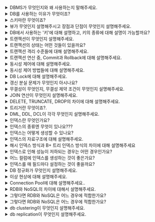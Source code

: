 <details markdown = "1">
<summary>DBMS가 무엇인지와 왜 사용하는지 말해주세요.</summary>
DBMS(Database Management System)은 데이터베이스 관리 시스템으로, 응용 프로그램들이 DB를 공유하며 사용할 수 있는 환경을 제공합니다.<br>
기존 파일 시스템의 데이터 종속이나 중복, 무결성 훼손, 동시 접근의 문제 발생 등을 해결하기 위해 사용합니다.
</details>

<details markdown = "1">
<summary>DB를 사용하는 이유가 무엇이죠?</summary>

- 파일시스템의 데이터 중복, 비일관성, 검색 등의 문제를 해결하기 위해 사용
- 파일 시스템이 OS마다 다를 수 있기 때문에 OS에 종속적인 파일시스템을 이용하는 것은 프로그램의 확장성을 해침
</details>

<details markdown = "1">
<summary>스키마란 무엇이죠?</summary>
데이터베이스의 구조와 제약 조건에 관한 전반적인 명세를 기술한 메타데이터 집합을 의미합니다.<br>
DB에서 데이터 개체, 속성, 관계를 형식언어로 정의한 구조로, DB 사용자가 자료를 저장, 조회, 삭제, 변경할때 DBMS는 자신이 생성한 데이터베이스 스키마를 참조해 명령을 수행하게 됩니다.<br>
</details>

<details markdown = "1">
<summary>뷰가 무엇인지 설명해주시고 장점과 단점이 무엇인지 설명해주세요.</summary>
뷰는 DB에 존재하는 가상 테이블이며, 실제 테이블처럼 행과 열을 가지고 있지만 실제로 데이터를 저장하진 않습니다.<br>
뷰를 사용하면 특정 사용자에게 테이블 전체가 아닌 필요한 칼럼만 보여줄 수 있고, 복잡한 쿼리를 단순화해서 사용하고 재사용할 수 있다는 장점이 있습니다.<br>
그러나 한번 정의된 뷰는 변경할수 없고, 원래 테이블의 내용을 직접 수정해야 합니다.<br>
<br>
참고 - 실제 데이터를 저장하지 않기 때문에 경우에 따라 다수의 쿼리가 발생하여 성능 이슈가 생길 수 있음, 인덱스 가질 수 없음
</details>

<details markdown = "1">
<summary>DB에서 사용하는 '키'에 대해 설명하고, 키의 종류에 대해 설명이 가능할까요?</summary>
키란 데이터베이스 내의 레코드나 튜플을 고유하게 식별하거나 접근할때 사용됩니다.<br>
슈퍼키는 한 릴레이션 내에 있는 속성들의 집합으로 구성된 키로 유일성은 만족하지만, 최소성은 만족하지 못합니다.<br>
후보키는 기본 키가 될수 있는 후보가 되는 키들을 의미하고, 슈퍼키 중에서 최소성을 만족하는 키를 의미합니다.(즉 유일성 최소성 둘다 만족)<br>
기본키는 후보키 중에서 선택된 키로, 해당 릴레이션에서 튜플을 유일하게 식별할 수 있습니다.(null 및 중복 허용 X)<br>
대체키는 기본키로 선택되지 않은 나머지 후보키들을 의미하고, 복합키는 두개 이상의 속성으로 구성된 키입니다.<br>
외래키는 한 테이블의 키 중에서 다른 테이블의 레코드를 유일하게 식별할 수 있는 키를 의미합니다.<br>
</details>

<details markdown = "1">
<summary>트랜잭션이 무엇인지 설명해주세요.</summary>
데이터베이스의 상태를 변화시키는 하나의 논리적 작업 단위를 의미합니다.<br>
논리적인 작업의 쿼리 개수와 관계 없이 트랜잭션으로 묶어놓은 작업 단위 전체가 모두 적용되거나 아무것도 적용되지 않음을 보장합니다.<br>
<br>
꼬리질문1 - 트랜잭션의 특징은 무엇이 있을까요?<br>
트랜잭션의 특징은 앞글자를 따서 ACID라고 부릅니다.<br>
원자성(Atomicity)은 트랜잭션을 구성하는 연산 전체가 모두 정상적으로 실행되거나 모두 취소되어야 한다는 특성입니다.<br>
일관성(Consistency)은 트랜잭션이 실행되기 전과 후에 데이터베이스가 일관된 상태를 유지해야 한다는 것을 의미합니다.<br>
고립성(Isolation)은 여러 트랜잭션이 동시에 실행될때, 각 트랜잭션은 서로에게 영향을 주지 않고 독립적으로 실행되어야 함을 의미합니다.<br>
지속성(Durability)는 트랜잭션이 성공적으로 완료된 후, 그 결과가 데이터베이스에 영구적으로 저장되어야 한다는 것을 의미합니다.(장애나 오류가 나더라도)<br>
</details>

<details markdown = "1">
<summary>트랜잭션의 상태는 어떤 것들이 있을까요?</summary>
우선 Active는 트랜잭션이 실행 중인 상태, Fail은 트랜잭션 실행에 오류가 발생해 중단된 상태를 의미합니다.<br>
Aborted는 트랜잭션이 비정상적으로 종료되어 롤백을 수행하는 상태이고, Partitially Commit은 트랜잭션이 마지막 연산까지 실행했지만, Commit 연산이 실행되기 직전의 상태를 의미합니다.<br>
마지막으로 Committed 상태는 트랜잭션이 성공적으로 종료되어 커밋 연산을 실행한 후의 상태를 뜻합니다.<br>
</details>

<details markdown = "1">
<summary>트랜잭션 격리 수준들에 대해 설명해주세요.</summary>
동시에 여러 트랜잭션이 처리될 때, 트랜잭션끼리 얼마나 서로 고립되어 있는지를 나타내는 것을 트랜잭션의 격리 수준이라고 말합니다. 간단히 표현하자면, 특정 트랜잭션이 다른 트랜잭션에 변경한 데이터를 볼 수 있도록 허용할 지 말지를 결정하는 것 입니다.<br>
Read Uncomitted(dirty read 발생)는 가장 낮은 격리 수준으로, 한 트랜잭션에서의 변경 내용이 아직 커밋되지 않았더라도, 다른 트랜잭션에서 그 변경내용을 조회할 수 있습니다.<br>
Read Committed(non-repeatable-read 발생)는 한 트랜잭션에서의 변경 내용이 커밋된 후에만, 다른 트랜잭션에서 그 변경 내용을 조회할 수 있습니다.(대부분의 RDBMS)<br>
Repeatable Read(phantom Read)는 트랜잭션 동안 동일한 쿼리를 여러번 실행하더라도, 조회하는 내용이 항상 동일함을 보장하는 격리수준입니다.<br>
Serializable은 여러 트랜잭션이 동일한 레코드에 동시 접근할 수 없는 격리수준입니다.<br>
<br><br>
참고<br>
Dirty Read란 한 트랜잭션이 아직 커밋되지 않은 다른 트랜잭션의 변경을 읽는것을 말합니다.(롤백될 데이터를 읽을수도 있음)<br>
Non Repeatable Read는 한 트랜잭션 내에서 같은 쿼리를 두번 수행했을때, 두 쿼리의 결과가 서로 다른것을 말합니다.(다른 트랜잭션이 수정 또는 삭제한 경우)<br>
Phantom Read는 한 트랜잭션내에서 같은 쿼리를 두번수행했을 때, 처음과 다음 조회 사이에 새로운 데이터 항목이 삽입되거나 삭제되어 결과의 행 수가 변경되는 현상을 의미합니다.<br>
</details>

<details markdown = "1">
<summary>트랜잭션 연산 중, Commit과 Rollback에 대해 설명해주세요.</summary>
Commit 연산은 트랜잭션의 모든 변경 사항을 데이터베이스에 영구적으로 저장하는 연산이고(커밋 이후 취소 불가), 롤백은 트랜잭션의 변경 사항을 취소하고, 데이터베이스를 트랜잭션이 시작되기 전의 상태로 되돌리는 연산입니다.<br>
<br>
이 연산들을 통해 트랜잭션의 원자성을 보장하고, 데이터의 무결성과 일관성을 유지할 수 있음.<br>
</details>

<details markdown = "1">
<summary>동시성 제어에 대해 설명해주세요.</summary>
동시성 제어는 동시에 여러 트랜잭션이 수행될 때, 트랜잭션들이 DB의 일관성을 파괴하지 않도록 트랜잭션 간의 상호작용을 제어하는 것을 의미합니다.<br>
</details>

<details markdown = "1">
<summary>동시성 제어 방법들에 대해 설명해주세요.</summary>

동시성 제어 방법에는 크게 `락킹`, `타임스탬프`, `MVCC(Multiversion Concurrency Control)`등이 있습니다.<br><br>
락킹은 데이터에 잠금을 걸어 다른 트랜잭션이 해당 항목에 접근하는 것을 제한하는 것으로, 공유락과 베타적락이 있습니다.<br>
공유락은 데이터를 여러 트랜잭션들이 동시에 읽을 수 있게 해주지만, 변경은 허용하지 않습니다.<br>
베타적락은 데이터 항목에 대한 모든 접근을 제한해서, 락을 소유한 트랜잭션 만이 해당 데이터 항목을 읽거나 수정할 수 있습니다.<br>
<br>
타임스탬프 방식은 각 트랜잭션에 유일한 타임스탬프를 부여하여 트랜잭션의 우선순위를 결정합니다. 데이터를 접근할 때 해당 데이터의 타임스탬프와 트랜잭션의 타임스탬프를 비교하여 동시성을 제어합니다.<br>
<br>
MVCC는 데이터의 여러 버전을 유지하여 동시성을 제어하는 방법입니다.<br>
MVCC에서 데이터에 접근하는 사용자는 접근한 시점에 데이터베이스의 snapshot을 읽습니다. 이 snapshot 데이터에 대한 변경이 커밋되기 전엔, 변경사항을 다른 데이터베이스 사용자가 볼 수 없습니다.<br>
이후 사용자가 수정을 하면 이전의 데이터를 덮어씌우는것이 아니라 새로운 버전의 데이터를 UNDO영역에 생성합니다.<br>
이때 이전 버전의 데이터와 비교해서 변경된 내용을 기록하게 되고, 이로 인해 하나의 데이터에 대한 여러 버전의 데이터가 존재하게 됩니다.<br>
</details>

<details markdown = "1">
<summary>DB Lock에 대해 설명해주세요.</summary>
DB Lock은 트랜잭션 처리의 순차성을 보장하기 위한 방법으로, 데이터에 접근하기 전에 Lock을 요청해서 Lock이 허락되면 해당 데이터에 접근할 수 있도록 하는 기법입니다.<br>
<br>
비관적락(충돌이 일어날거라 가정)은 트랜잭션이 데이터에 접근하기 전에 해당 데이터에 대한 락을 얻어와 다른 트랜잭션의 동시 접근을 제어하는 방식으로, 공유락과 베타락이 존재합니다.<br>
공유락은 사용중인 데이터를 다른 트랜잭션이 읽는것은 허용하나 쓰기는 허용하지 않는 방식이고, 베타락의 경우엔 읽기 쓰기 둘다를 허용하지 않는 방식입니다.<br>
<br>
낙관적락(Application Level)은 데이터 갱신 시 충돌이 발생하지 않을 것이라 가정하는 방식으로, 초기 데이터 접근 시 락을 걸지 않고, 실제 데이터 변경 시점에 충돌 여부를 검사하게 됩니다.<br>
각 레코드에 버전 번호나 타임스탬프를 추가해서, 데이터가 변경될 때 마다 이 값을 증가시킵니다. 이후 트랜잭션이 커밋 시점에 원래의 버전 번호나 타임스탬프와 현재 값을 비교하여 변경이 있었는지 확인하게 됩니다.<br>
이때 만약 다른 트랜잭션에 의해 값이 변경되었다면, 충돌을 감지하게 되고, 이에 따른 조치(롤백)를 취하게 됩니다.<br>
<br>
꼬리질문 - 어떠한 경우에 낙관적락을 사용하고, 어떠한 경우 비관적락을 사용하나요?<br>
<br>
낙관적 락은 데이터 충돌의 빈도가 낮고, 높은 동시성이 요구될 때 적합합니다. 이는 락에 의한 대기 시간 없이 트랜잭션을 처리할 수 있기 때문입니다.<br>
반면, 비관적락은 데이터 충돌의 빈도가 높거나 트랜잭션의 안정성이 중요한 경우에 유리합니다.<br>
트랜잭션이 데이터에 접근하면서 바로 해당 데이터를 잠그므로, 다른 트랜잭션이 동시에 접근하는 것을 방지하게 됩니다.이로 인해 데이터의 동시 변경을 막아서 충돌을 미연에 방지할 수 있고, 충돌로 인한 롤백이나 재처리와 같은 추가적인 비용을 줄일 수 있습니다<br>
</details>

<details markdown = "1">
<summary>갱신 분실 문제가 무엇인지 아시나요?</summary>
갱신 분실이란, 한 트랜잭션에서의 데이터 변경이 다른 트랜잭션에 의해 덮어쓰여져서 사라지는 현상을 말합니다.<br>
<br>
예시<br>
예를 들어, 두 트랜잭션이 동일한 계좌의 잔액을 동시에 업데이트하려고 하는 경우를 생각해보면, 한 트랜잭션에서 100달러를 추가하고, 다른 트랜잭션에서 50달러를 추가하려 할 때, 최종적으로는 150달러가 추가되어야 합니다. 그러나 갱신 분실 문제가 발생하면, 한 트랜잭션의 변경이 다른 트랜잭션에 의해 덮어쓰여져서, 예상했던 150달러가 아닌 100달러나 50달러만 추가될 수 있습니다.<br>
</details>

<details markdown = "1">
<summary>무결성이 무엇인지, 무결성 제약 조건이 무엇인지 설명해주세요.</summary>
무결성은 데이터베이스에서 데이터의 정확성, 일관성, 그리고 신뢰성을 보장하기 위한 특성을 의미합니다.<br>
개체 무결성은 기본키 값이 중복되거나 NULL이 되어서는 안된다는 제약 조건이고, 참조 무결성은 외래키 값이 NULL이거나 참조 대상 테이블의 기본 키 값 중 하나와 일치해야 한다는 제약 조건입니다.<br>
</details>

<details markdown = "1">
<summary>JOIN 연산이 무엇인지 설명해주세요.</summary>
조인은 두개 이상의 테이블에서 관련 있는 정보를 결합하여 하나의 통합된 결과 집합을 생성하기 위해 사용됩니다.(적어도 하나의 칼럼을 공유하고 있어야 사용 가능)<br>
<br>
꼬리질문 - JOIN 연산 종류에 대해 설명해주세요.<br>
<br>
INNER JOIN은  양쪽테이블에 모두 내용이 있는 것만 조인되는 방식입니다.<br>
LEFT OUTER JOIN은 왼쪽 테이블의 모든 행과 이에 해당하는 오른쪽 테이블에서의 행을 반환하고, RIGHT OUTER JOIN은 오른쪽 테이블의 모든 행과 이에 해당하는 왼쪽 테이블에서의 행을 반환합니다.(일치하는 행이 없는 경우엔 해당 행은 NULL)<br>
CORSS JOIN은 모든 경우의 수를 출력해주는 방식이고, FULL JOIN은 두 테이블의 모든 행을 반환하는 방식으로 한쪽 테이블에만 일치하는 행이 있는 경우, 다른 테이블의 해당 부분은 NULL로 표시됩니다.<br>
<br>
꼬리질문 - INNER JOIN과 OUTER JOIN의 차이에 대해 설명해주세요.<br>
INNER JOIN은 두테이블에서 지정된 조건에 일치하는 행만 반환하는 반면, OUTER JOIN은 일치하지 않는 행(NULL로 채워짐)도 포함하여 보다 넓은 범위의 결과를 반환합니다.<br>
<br>
참고 - GROUP BY 는 GROUP BY 명령어를 통해 특정 컬럼을 기준으로 연산한 결과를 집계 키로 정의하여 그룹을 짓는 역할을 합니다.(COUNT, SUM, AVG, MAX, MIN, DISTINCT)<br>
</details>

<details markdown = "1">
<summary>DELETE, TRUNCATE, DROP의 차이에 대해 설명해주세요.</summary>
DELETE는 조건을 지정하여 특정 행만 삭제하는 명령어이고, TRUNCATE는 테이블의 모든 행을 제거하는 명령어 입니다.<br>
DROP은 테이블 자체를 데이터베이스에서 완전히 제거하는 명령어 입니다.<br>
</details>

<details markdown = "1">
<summary>트리거란 무엇이죠?.</summary>
트리거는 특정 테이블에 INSERT, DELETE, UPDATE와 같은 DML이 수행되었을때, 데이터베이스에서 자동으로 동작하도록 작성된 프로그램(메서드 형식의 쿼리)로, 사용자가 직접 호출하지 않고 DB에서 자동적으로 호출된다는 특징이 있습니다.<br>
<br>
DML이 실행되고, 자동으로 정의된 프로시저가 실행됩니다.<br>
(프로시저 : 쿼리문을 마치 하나의 메서드 형식으로 만들고 어떤 동작을 일괄적으로 처리하는 용도)<br>
<br>
꼬리질문 - 어떤 경우 트리거를 사용하는 것이 좋나요?<br>
예를 들어, 이커머스 플랫폼에서 수많은 주문이 실시간으로 발생할 때, 각 주문이 데이터베이스에 기록될 때마다 트리거를 사용하여 판매 집계 테이블을 업데이트 할 수 있습니다. 주문이 발생할 때마다 트리거가 실행되어 해당 상품의 판매 수량과 총액을 증가시키는 방식입니다. 이렇게 구성하면 별도의 집계 작업 없이 실시간으로 판매 현황을 조회할 수 있게 됩니다<br>
<br>
</details>

<details markdown = "1">
<summary>DML, DDL, DCL이 각각 무엇인지 설명해주세요.</summary>
DDL은 데이터베이스의 스키마나 구조를 정의하거나 변경하는 데(수정, 삭제) 사용되는 언어로 CREATE, ALTER, DROP, TRUNCATE 가 있습니다.<br>
DML은 데이터를 검색, 삽입, 수정, 삭제 하기 위한 언어로 SELECT, INSERT, UPDATE, DELETE 가 있습니다.<br>
DCL(데이터 제어어)는 데이터베이스의 접근 권한과 같은 데이터의 보안 및 무결성을 다루는 데 사용되는 언어로 COMMIT, ROLLBACK, GRANT, REVOKE 등이 있습니다.<br> 
</details>

<details markdown = "1">
<summary>인덱스란 무엇인가요?</summary>
추가적인 쓰기 작업과 저장 공간을 활용하여 데이터베이스 테이블의 검색 속도를 향상시키기 위한 자료구조입니다.<br>
인덱스는 항상 정렬된 상태를 유지하기 때문에 원하는 값을 검색하는데 빠른 장점을 가지지만, 새로운 값을 추가 삭제 수정하는 경우엔 인덱스 또한 업데이트 해야 하므로 성능이 저하될수 있고, 추가적인 저장공간이 필요합니다.<br>
<br>
참고<br>
칼럼의 값과 해당 레코드가 저장된 주소를 키와 값의 쌍으로 인덱스를 정의하고 일반적으로 B+트리 자료 구조 사용.
</details>

<details markdown = "1">
<summary>인덱스의 종류엔 무엇이 있나요???</summary>
인덱스에는 Clustered 인덱스와 Non-Clustered 인덱스가 있습니다.<br>
Clustered인덱스는 인덱스로 지정한 칼럼을 기준으로 물리적인 순서를 유지하도록 하는 방식입니다.<br>
한 테이블의 하나만 존재할 수 있고, 이를 통해 데이터 검색을 빠르게 진행할 수 있습니다.<br>
Non-Clustered 인덱스는 데이터 자체가 아닌 데이터의 위치에 대한 포인터를 저장하고 있는 인덱스입니다.<br>
클러스터 인덱스와는 달리 실제 데이터의 물리적 저장 위치와 논리적인 순서가 동일하지 않고, 한 테이블에 여러 개의 논클러스터 인덱스를 가질 수 있으며, 실제 데이터에 접근하기 전에 해당 포인터를 통해 레코드의 위치를 찾아가야 합니다.<br>
<br>
참고<br>
Clusterd의 경우 테이블 레코드가 인덱스 키에 따라 정렬되기에 검색시 빠른 속도 보장<br>
Non-Clustered 인덱스를 사용하여 데이터를 검색할 때는 먼저 인덱스를 검색하여 해당 데이터의 물리적 위치(포인터)를 찾고, 그 위치를 기반으로 실제 데이터에 접근하는 과정이 필요합니다.<br>
Non-Clustered 인덱스는 원본 데이터의 물리적인 구조와 독립적이므로, 데이터의 추가나 수정이 일어났을 때 Clustered 인덱스에 비해 리밸런싱(재정렬) 비용이 상대적으로 적습니다.<br>
<br>
인덱스의 장단점<br>
테이블을 검색하는 속도가 향상됨(인덱스에 의해 데이터가 정렬된 형태를 갖기에, 풀 테이블 스캔을 할 필요가 없음. order by나 max/min도 빠르게 실행가능)<br>
하지만 인덱스를 관리하기 위한 추가 작업및 공간이 필요하고 잘못 사용하는 경우 오히려 검색 성능이 저하됨<br>
<br>
추가 작업 예시<br>
INSERT : 새로운 데이터에 대한 인덱스를 추가<br>
DELETE : 삭제하는 데이터의 인덱스를 사용하지 않는다는 작업 수행<br>
UPDATE : 기존의 인덱스를 사용하지 않음 처리, 갱신된 데이터에 대한 인덱스 추가<br>
데이터의 인덱스를 제거하는 것이 아니라 '사용하지 않음'으로 처리하고 남겨두기 때문에 수정 작업이 많은 경우 실제 데이터에 비해 인덱스가 과도하게 커지는 문제점이 발생할 수 있다. 별도의 메모리 공간에 저장되기 때문에 추가 저장 공간이 많이 필요하게 된다. <br>
</details>

<details markdown = "1">
<summary>인덱스는 어떻게 생성할 수 있나요?</summary>
Created Index문을 사용하면 보조 인덱스가 생성됩니다.<br>
테이블 생성시에 제약 조건에 Primary Key를 걸면 클러스터형 인덱스, Unique를 사용하면 보조 인덱스(non-clustered)가 생성됩니다.<br>
<br>
참고<br>
유니크에 Not Null까지 걸면 클러스터형 인덱스로 지정됨.<br>
</details>

<details markdown = "1">
<summary>인덱스의 자료구조에 대해 설명해주세요.</summary>
인덱스는 기본적으로 B+Tree를 이용하여 구현합니다.<br>
이는 트리 구조로 되어있어, 루트 노드에서 시작하여 원하는 값을 가진 리프노드로 찾아 내려가고, 각 노드에는 인덱스 키 값과 참조가 저장되어 있어 검색하고자 하는 값과 비교하며 탐색을 진행합니다.<br> 
이를 통해 전체 데이터를 풀 스캔하지 않아도 원하는 데이터를 효율적으로 찾아낼수 있다는 장점이 있습니다.<br>
하지만 B+Tree 인덱스는 DML 작업(삽입, 수정, 삭제) 시 페이지 분할 등의 연산이 일어날 수 있어 성능 저하가 발생할 수 있습니다.(SELECT가 빠름)<br>
<br>
참고<br>
해시테이블도 인덱스 자료구조 중 하나로 알려져 있지만, 일반적인 RDBMS에서의 인덱스로는 적합하지 않습니다. 해시테이블은 키 값을 해싱하여 저장하기 때문에 범위 검색이나 특정 문자로 시작하는 값의 검색 등이 불가능합니다. 또한, SQL 쿼리에서의 부등호와 같은 연산을 처리하는 것에 해시테이블은 제한적입니다.<br>
B트리는 각 노드에 키와 값이 함께 저장되며, 내부 노드와 리프 노드 모두 데이터를 저장할 수 있습니다.<br>
B+트리는 리프 노드에만 실제 데이터가 저장되고, 내부 노드는 키 값만을 가집니다. 또한, 리프 노드 간에는 서로 연결된 링크가 있어 순차 접근이 빠릅니다.<br>
B+트리는 하나의 노드에 더 많은 Key를 담을 수 있도록 하여 B-트리에 비해 B+트리의 높이가 더욱 낮아지게 됩니다.<br>
B+트리에서 데이터 삭제는 리프 노드에서만 이루어지기 때문에 처리 과정이 간단하고 모든 리프 노드가 동일한 높이에 있기 때문에 모든 검색의 성능이 동일합니다.<br>
B+트리의 리프 노드들은 연결 리스트처럼 서로 연결되어 있습니다. 즉, 한 리프 노드의 끝에 도달하면 다음 리프 노드로 쉽게 이동할 수 있는 포인터(주소)가 있습니다<br>
이러한 구조의 장점은 범위 검색을 할 때 특히 나타납니다. 예를 들어, 50부터 70까지의 값을 검색한다고 가정해보겠습니다. 우리는 50이 있는 리프 노드에 먼저 접근합니다. 이후, 연결된 포인터를 따라가면서 70까지의 모든 값을 순차적으로 방문하게 됩니다.<br>
다시 말해서, 50이 있는 리프 노드를 찾기만 하면, 그 노드로부터 시작해서 연결된 노드들을 통해 70까지의 값을 쉽게 찾아낼 수 있습니다. 이러한 방식으로 B+트리는 범위 검색을 효율적으로 처리할 수 있습니다.<br>
</details>

<details markdown = "1">
<summary>해시 인덱스 방식과 B+ 트리 인덱스 방식의 차이에 대해 설명해주세요</summary>
해시 인덱스는 주로 동등 연산에 특화되어 있습니다. 이는 해시 함수를 통해 데이터의 값을 고유한 해시 값으로 변환하고, 이를 인덱스로 사용하기 때문입니다. 이 방식의 장점은 동등 비교에서 굉장히 빠른 접근 속도를 가진다는 것입니다. 하지만, 범위 검색이나 부등호 연산에는 적합하지 않습니다.<br>
반면, B+ 트리 인덱스는 데이터를 정렬된 상태로 유지하는 트리 구조를 가집니다. 따라서 범위 검색이나 정렬된 데이터 접근에서 유리한 성능을 보입니다. 그리고 동등 비교 뿐만 아니라 부등호 연산에서도 효과적입니다.<br>
<br>
복합 인덱스는 두 개 이상의 필드를 조합하여 만든 인덱스를 의미합니다.<br>
</details>

<details markdown = "1">
<summary>인덱스로 인해 성능이 저하되는 경우는 어떤 경우인가요?</summary>
INSERT, UPDATE, DELETE와 같은 데이터의 변경 작업(DML) 시에 성능이 저하될 수 있습니다.<br>
새로운 데이터를 삽입할 때 인덱스의 구조 상 적절한 위치를 찾아 삽입해야 합니다. 이 과정에서 페이지에 데이터가 들어갈 공간이 부족하다면 페이지 분할이 발생하게 되고, 이로 인해 추가 작업이 발생할 수 있습니다.<br>
DELETE시 실제 그 데이터는 즉시 지워지지 않고, 사용하지 않는다는 마킹을 하게 되는데, 이러한 작업이 반복될 시 데이터베이스의 행 크기가 점점 증가할 수 있습니다.<br>
UPDATE시 기존 값을 삭제하고 새 값을 삽입하는 형태로 동작하여, 앞서 설명드린 INSERT와 DELETE의 성능 문제를 동시에 겪게 될 수 있습니다.<br>
</details>

<details markdown = "1">
<summary>어느 컬럼에 인덱스를 생성하는 것이 좋은가요?</summary>
인덱스는 WHERE 절에서 사용되는 열이나 조인에 자주 사용되는 열에 인덱스를 만드는 것이 좋습니다<br>
그리고 데이터 중복도가 높은 열에는 인덱스를 만들어도 큰 효과가 없고, 카디널리티가 높은(중복도가 낮은)열에 만드는 것이 효과적입니다.<br>
또한 INSERT, UPDATE, DELETE가 얼마나 자주 일어나는지도 고려해야 합니다.인덱스에 데이터 변경 작업은 오히려 부담을 주기 떄문입니다.<br>
<br>
참고<br>
조인에 자주 사용되는 열에 인덱스를 만드는 이유<br>
조인 연산은 두 개 이상의 테이블에서 행들을 매칭하는 과정을 포함,인덱스가 적용된 열에서 조인을 수행할 경우, 인덱스의 특성을 활용해 매칭되는 행들만 빠르게 탐색하게 되어 성능이 크게 향상<br><br>
카디널리티가 높은 열에 인덱스를 만드는 이유<br>
카디널리티가 높은 열에 인덱스를 사용할 경우, 인덱스를 통해 검색되는 값의 범위나 특정 값이 더욱 빠르게 결정되므로 검색 성능 향상에 큰 도움이 됩니다.<br>
반대로 카디널리티가 낮은 열(예: 성별처럼 값의 종류가 매우 제한적인 경우)에 인덱스를 사용하면 인덱스의 효과를 크게 볼 수 없습니다. 이는 대부분의 행이 비슷한 값을 가질 것이기 때문입니다.<br>
</details>

<details markdown = "1">
<summary>인덱스를 매 필드마다 설정하는 것이 좋을까요?</summary>
인덱스는 두번 탐색을 강요합니다. 인덱스 리스트, 그다음 컬렉션 이렇게 두번을 탐색하기 때문에 읽기 관련 비용이 더 들게 됩니다.<br>
또한 테이블이 수정되면 인덱스도 수정되어야 합니다. 인덱스를 수정하는 것은 a=1을 a=2처럼 값만 수정하는 것이 아니라, B트리 구조를 사용하기에 트리의 높이를 균형있게 조절하는 비용도 들고 데이터를 분산시켜서 효율적으로 조회할 수 있도록 구축하는 비용도 듭니다.<br>
그렇기 때문에 필드에 인덱스를 무작정 다 설정하는 것은 답이 아닙니다.<br>
</details>

<details markdown = "1">
<summary>DB 정규화가 무엇인지 설명해주세요.</summary>
정규화는 하나의 릴레이션에 하나의 의미만 존재하도록 릴레이션(테이블)을 분해하는 과정으로, 데이터의 일관성, 최소한의 데이터 중복, 데이터의 유연성을 위한 방법입니다.<br>
<br>
제 1 정규형은 테이블의 모든 속성이 원자 값으로만 이루어져 있어야 한다는 규칙입니다. 즉 테이블의 모든 칼럼은 더 이상 쪼개지지 않는 단일값으로 구성되어야 합니다.<br>
제 2 정규형은 제 1 정규형을 만족하고, 기본키를 제외한 모든 컬럼이 기본키에 대해 완전 함수 종속을 만족해야 한다는 규칙입니다. 즉 기본키의 부분 집합이 결정자가 되어선 안된다는 의미입니다.<br>
제 3 정규형은 제 2정규형은 만족하고, 이행적 함수 종속(a-> b-> c)을 가지지 않아야 한다는 규칙을 의미합니다. 즉, 한 칼럼의 값이 다른 칼럼에 의존하는 경우, 이를 분리하여 별도의 테이블로 만들어야 합니다.<br>
BCNF는 제 3정규형을 만족하고, 모든 결정자가 후보키가 되도록합니다.기본 키 외에 다른 컬럼이 후보키를 결정하는 경우 제거하게 됩니다.<br>
제 4 정규형은 다중 값 종속을 제거하는 규칙을 의미합니다. 즉, 하나의 테이블에서 여러개의 다중 값 종속 관계가 발생하면, 이를 분해하여 별도의 테이블로 만들어야 합니다.<br>
제 5 정규형은 조인 종속을 제거하는 규칙을 의미합니다.<br>
<br>
꼬리질문 - 정규화의 장단점<br>
<br>
이상현상 문제를 해결할 수 있고, 데이터베이스 구조 확장 시 정규화된 데이터베이스는 그 구조를 변경하지 않아도 되거나 일부만 변경해도 됩니다.<br>
하지만 릴레이션의 분해로 인해 릴레이션 간의 연산(JOIN 연산)이 많아진다. 이로인해 질의에 대한 응답 시간이 느려질 수 있다.<br>
<br>
꼬리질문 - 역정규화 하는 이유<br>
정규화의 단점으로, 릴레이션 간의 JOIN 연산이 늘어나 질의 성능이 저하될 우려가 있습니다. 읽기 작업이 많이 필요한 DB의 전반적인 성능을 향상시키기 위해 역정규화를 진행합니다.<br>
</details>

<details markdown = "1">
<summary>이상 현상에 대해 설명해주세요.</summary>
이상현상은 DB 테이블에서 일부 데이터를 삽입/수정/삭제 할때 발생할 수 있는 문제로 DB의 무결성과 일관성 문제를 야기할 수 있습니다.<br>
삽입 이상은 새로운 데이터를 추가할때, 불필요한 데이터도 함께 추가해야 하는 문제입니다.<br>
갱신 이상은 데이터를 수정할 때 일부만 변경하여 데이터가 불일치하게 되는 문제입니다.<br>
삭제 이상은 어떤 정보를 삭제할때 원치 않은 정보까지 함께 삭제 되는 문제입니다.<br>
<br>
삽입이상 예시 -  학생과 그의 전공 정보를 담는 테이블에서 새 전공을 추가하려 할 때, 해당 전공의 학생이 아직 없다면 그 전공은 추가할 수 없게 되는 문제가 발생합니다.<br>
갱신이상 예시 - 같은 직원 정보가 여러 테이블에 중복 저장되어 있을 때, 한 테이블에서만 직원의 주소를 변경하면 다른 테이블과 주소 정보가 일치하지 않게 됩니다.<br>
삭제이상 예시 -  예를 들어, 학생과 그의 전공 정보를 담는 테이블에서 마지막으로 남은 특정 전공의 학생을 삭제하면, 그 전공 정보 자체도 함께 사라져 버릴 수 있습니다.<br>
</details>

<details markdown = "1">
<summary>Connection Pool에 대해 설명해주세요..</summary>
커넥션 풀은 데이터베이스와의 연결을 재 사용할 수 있도록 관리하는 풀입니다.데이터베이스와의 연결은 생성과 종료 과정이 비용이 큰 작업이기 때문에, 필요할 때마다 연결을 새로 생성하고 종료하는 것은 시스템의 성능을 저하시킬 수 있습니다.<br>
Connection Pool은 미리 여러 개의 데이터베이스 연결을 생성해 두었다가 필요할 때 연결을 제공하고, 작업이 끝난 연결을 다시 풀에 반환합니다. 이렇게 함으로써 연결 생성과 종료의 빈번한 오버헤드를 줄이고, 빠르게 데이터베이스 연결을 얻을 수 있게 됩니다.<br>
</details>

<details markdown = "1">
<summary>RDB와 NoSQL의 차이에 대해서 설명해주세요.</summary>
RDB(관계형 데이터베이스)는 스키마에 따라 데이터를 테이블 형식으로 저장합니다.<br>
스키마에 맞춰 데이터를 관리하기 때문에 데이터의 정합성을 보장할 수 있지만, 시스템이 커질수록 쿼리가 복잡해지고 성능이 저하되며 Scale Out이 어렵다는 특징을 가집니다.<br>
반면, NoSQL(Not Only SQL)은 고정된 스키마가 없어 데이터를 더 유연하게 저장할 수 있습니다. 이때 데이터는 key-value, document, graph 등 다양한 형식으로 저장될 수 있습니다<br>
NoSQL은 scale-out에 뛰어나므로 대용량의 데이터를 다루는 환경에서 용이합니다.<br>
그러나 스키마의 유연성 때문에 데이터 중복이나 데이터의 불일치 문제가 발생할 수 있습니다. 이때 중복 데이터의 변경이 필요할 경우 여러 위치에서의 수정이 필요할 수 있습니다.<br>
<br>
참고<br>
scale-up : 기존 서버 성능 자체를 향상(ex: CPU,RAM등 하드웨어 업데이트)<br>
scale-out : 서버의 수를 늘려 전체 시스템의 로드를 분산시키는 것(비용이 효율적이고 확장의 한계가 적으나, 구성이 복잡하거나 통신 관련 오버헤드 생길수 있다)<br>
<br>
RDB는 데이터의 무결성과 일관성을 보장하기 위해 복잡한 트랜잭션 관리와 잠금 메커니즘을 가지고 있습니다. 이러한 특성 때문에 데이터를 여러 서버에 분산 저장하고 관리하는 Scale-out 방식에 어려움이 있습니다. 또한, 데이터 간의 관계와 조인 연산이 복잡한 쿼리를 수행할 때 여러 서버 간의 데이터 동기화가 필요하므로 성능 저하의 위험이 있습니다<br>
NoSQL 데이터베이스는 RDB와 달리 고정된 스키마가 없고, 데이터 간의 관계를 최소화하여 설계되기 때문에 데이터 분산 및 병렬 처리가 상대적으로 쉽습니다. 따라서, 데이터를 여러 서버에 분산 저장하고 수평 확장하는 Scale-out 방식에 더욱 유리합니다.<br>
<br>
예를 들면, 하나의 정보가 데이터베이스의 여러 위치에 중복되어 저장되었을 때, 그 정보를 업데이트하려면 모든 중복 위치에서 변경해야 합니다. 이렇게 되면 데이터의 불일치 문제가 발생할 수 있습니다. 예를 들어, 한 사용자의 연락처 정보가 여러 곳에 중복 저장되어 있는데, 연락처 정보가 변경되었을 때, 모든 위치에서 해당 정보를 수정하지 않으면 일부 위치에는 오래된 연락처 정보가 남아 있게 되는 문제가 발생할 수 있습니다.<br>
rdb는 보통 중복을 제거하기 위해 정규화 수행<br>
</details>

<details markdown = "1">
<summary>그렇다면 RDB와 NoSQL은 어느 경우에 적합한가요?</summary>
RDB는 스키마를 기반으로 데이터를 관리해서 데이터 구조가 안정적이고, 데이터의 무결성을 보장하는데 유리합니다.<br>
데이터간의 복잡한 관계나 높은 무결성(데이터베이스 내의 정보가 정확하고 일관되게 유지되는 특성)이 요구되는 시스템, 그리고 데이터의 구조가 자주 변경되지 않는 경우 RDB를 사용하는 것이 적합합니다.<br>
반면 NoSQL은 유연한 데이터 구조를 허용합니다.따라서 데이터 구조가 자주 변하거나 확장성이 중요한 경우 적합합니다.<br>
특히 대용량의 데이터를 처리하거나, 확장성과 분산 저장을 중시하는 시스템에서 NoSQL은 scale-out 측면에서 rdb에 비해 유리한 선택이 될 수 있습니다.<br>
</details>

<details markdown = "1">
<summary>그렇다면 RDB와 NoSQL은 어느 경우에 적합한가요?</summary>
RDB는 스키마를 기반으로 데이터를 관리해서 데이터 구조가 안정적이고, 데이터의 무결성을 보장하는데 유리합니다.<br>
데이터간의 복잡한 관계나 높은 무결성(데이터베이스 내의 정보가 정확하고 일관되게 유지되는 특성)이 요구되는 시스템, 그리고 데이터의 구조가 자주 변경되지 않는 경우 RDB를 사용하는 것이 적합합니다.<br>
반면 NoSQL은 유연한 데이터 구조를 허용합니다.따라서 데이터 구조가 자주 변하거나 확장성이 중요한 경우 적합합니다.<br>
특히 대용량의 데이터를 처리하거나, 확장성과 분산 저장을 중시하는 시스템에서 NoSQL은 scale-out 측면에서 rdb에 비해 유리한 선택이 될 수 있습니다.<br>
</details>

<details markdown = "1">
<summary>db clustering이 무엇인지 설명해주세요.</summary>
DB 클러스터링은 DB 스토리지는 공유하고, DB 서버를 여러대 놓는 방식입니다.(동기 방식으로 동기화 진행)<br>
Active-Active 방식의 경우 모든 DB 서버 인스턴스가 동시에 읽기 및 쓰기 작업을 처리합니다.<br>
이 방식은 부하 분산에 적합하지만, 모든 서버가 동일한 스토리지를 공유하기 때문에, 병목이 발생할 가능성이 있습니다.<br>
Active-Standby 한 개의 DB 서버 인스턴스(Active)만이 쓰기 작업을 처리하며, 다른 인스턴스(Standby)는 대기 상태에 있습니다.<br>
Active 인스턴스에 문제가 발생할 경우, Standby 인스턴스가 작업을 인계 받아 처리합니다(FailOver). FailOver가 발생할 때 짧은 시간 동안의 데이터 손실이나 중단이 발생할 수 있습니다.<br>
<br>
병목 - 시스템의 성능이나 용량이 제한받는 현상<br>
여러 서버가 동일한 스토리지를 공유하게 되면, 해당 스토리지에 대한 접근 요청이 동시에 증가하게 됩니다.<br>
</details>

<details markdown = "1">
<summary>db replication이 무엇인지 설명해주세요.</summary>
DB 레플리케이션은 DB 서버와 DB 스토리지를 다중화하는 방식입니다.<br>
쓰기 작업(INSERT, DELETE, UPDATE)은 Master 서버에서 처리되며, Slave 서버는 주로 읽기 작업을 처리하게 됩니다. 이를 통해 시스템의 트래픽을 효율적으로 분산시킬 수 있습니다.<br>
하지만 Slave로 데이터를 복제할 때 비동기 방식으로 동작하기 때문에, 실시간으로 동기화되지 않아 일관성 있는 데이터를 얻지 못할 수도 있고, Master 노드가 다운되는 경우, 복구 및 대처가 까다롭다는 단점이 있습니다.<br>
</details>























